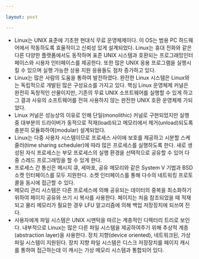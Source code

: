 ```yaml
---

layout: post

---
```


- Linux는 UNIX 표준에 기초한 현대식 무료 운영체제이다. 이 OS는 범용 PC 하드웨어에서 작동하도록 효율적이고 신뢰성 있게 설계되었다. Linux는 휴대 전화와 같은 다른 다양한 플랫폼에서도 동작하며 표준 UNIX 시스템과 호환되는 프로그래밍인터페이스와 시용자 인터페이스를 제공한다. 또한 많은 UNIX 응용 프로그램을 실행시 킬 수 있으며 실행 가능한 상용 지원 응용들도 점차 증가하고 있다.
- Linux는 많은 사람의 도움을 통하여 발전하였다. 완전한 Linux 시스템은 Linux와는 독립적으로 개발된 많은 구성요소를 가지고 있다. 핵심 Linux 운영체제 커널은 완전히 독창적인 산물이지만, 기존의 무료 UNIX 소프트웨어를 실행할 수 있게 하고 그 결과 사유의 소프트웨어를 전혀 사용하지 않는 완전한 UNIX 호환 운영체제 가되었다.
- Linux 커널은 성능상의 이유로 인해 단일(monolithic) 커널로 구현되었지만 실행중 대부분의 드라이버가 동적으로 적재(load)되고 메모리에서 제거(unload)되도록 충분히 모듈화하여(modular) 설계되었다.
- Linux는 다중 사용자 시스템이므로 프로세스 사이에 보호를 제공하고 시분할 스케줄러(time sharing scheduler)에 따라 많은 프로세스를 실행하도록 한다. 새로 생성된 자식 프로세스는 부모 프로세스의 실행 환경을 선택적으로 공유할 수 있어 다 중 스레드 프로그래밍을 할 수 있게 한다.
- 프로세스 간 통신은 메시지 큐, 세마포, 공유 메모리와 같은 System V 기법과 BSD 소켓 인터페이스를 모두 지원한다. 소켓 인터페이스를 통해 다수의 네트워킹 프로토콜을 동시에 접근할 수 있다.
- 메모리 관리 시스템은 다른 프로세스에 의해 공유되는 데이터의 중복을 최소화하기 위하여 페이지 공유와 쓰기 시 복사를 사용한다. 페이지는 처음 참조되었을 때 적재되고 물리 메모리가 필요한 경우 LFU 알고리즘에 의해 백업 저장장치에 되쓰여 진다.
- 사용자에게 파일 시스템은 UNIX 시맨턱을 따르는 계층적인 디렉터리 트리로 보인다. 내부적으로 Linux는 많은 다른 파일 시스템을 제공하여주기 위해 추상적 계층(abstraction layer)을 사용한다. 장치 지향(device oriented), 네트워크된, 가상파일 시스템이 지원된다. 장치 지향 파일 시스템은 디스크 저장장치를 페이지 캐시를 통하여 접근하는데 이 캐시는 가상 메모리 시스템과 통합되어 있다.
